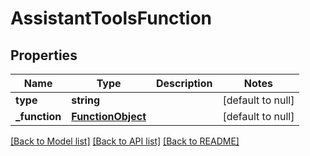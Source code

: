 # AssistantToolsFunction

## Properties
Name | Type | Description | Notes
------------ | ------------- | ------------- | -------------
**type** | **string** |  | [default to null]
**_function** | [**FunctionObject**](FunctionObject.md) |  | [default to null]

[[Back to Model list]](../README.md#documentation-for-models) [[Back to API list]](../README.md#documentation-for-api-endpoints) [[Back to README]](../README.md)


